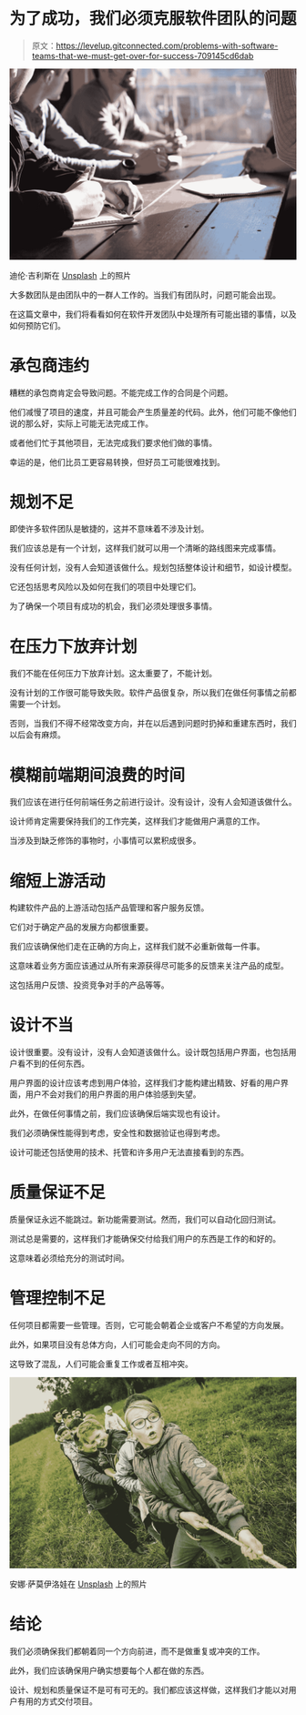 # 为了成功，我们必须克服软件团队的问题

> 原文：<https://levelup.gitconnected.com/problems-with-software-teams-that-we-must-get-over-for-success-709145cd6dab>

![](img/c9ca46ca109c92928f159bf7546f8d93.png)

迪伦·吉利斯在 [Unsplash](https://unsplash.com?utm_source=medium&utm_medium=referral) 上的照片

大多数团队是由团队中的一群人工作的。当我们有团队时，问题可能会出现。

在这篇文章中，我们将看看如何在软件开发团队中处理所有可能出错的事情，以及如何预防它们。

# 承包商违约

糟糕的承包商肯定会导致问题。不能完成工作的合同是个问题。

他们减慢了项目的速度，并且可能会产生质量差的代码。此外，他们可能不像他们说的那么好，实际上可能无法完成工作。

或者他们忙于其他项目，无法完成我们要求他们做的事情。

幸运的是，他们比员工更容易转换，但好员工可能很难找到。

# 规划不足

即使许多软件团队是敏捷的，这并不意味着不涉及计划。

我们应该总是有一个计划，这样我们就可以用一个清晰的路线图来完成事情。

没有任何计划，没有人会知道该做什么。规划包括整体设计和细节，如设计模型。

它还包括思考风险以及如何在我们的项目中处理它们。

为了确保一个项目有成功的机会，我们必须处理很多事情。

# 在压力下放弃计划

我们不能在任何压力下放弃计划。这太重要了，不能计划。

没有计划的工作很可能导致失败。软件产品很复杂，所以我们在做任何事情之前都需要一个计划。

否则，当我们不得不经常改变方向，并在以后遇到问题时扔掉和重建东西时，我们以后会有麻烦。

# 模糊前端期间浪费的时间

我们应该在进行任何前端任务之前进行设计。没有设计，没有人会知道该做什么。

设计师肯定需要保持我们的工作完美，这样我们才能做用户满意的工作。

当涉及到缺乏修饰的事物时，小事情可以累积成很多。

# 缩短上游活动

构建软件产品的上游活动包括产品管理和客户服务反馈。

它们对于确定产品的发展方向都很重要。

我们应该确保他们走在正确的方向上，这样我们就不必重新做每一件事。

这意味着业务方面应该通过从所有来源获得尽可能多的反馈来关注产品的成型。

这包括用户反馈、投资竞争对手的产品等等。

# 设计不当

设计很重要。没有设计，没有人会知道该做什么。设计既包括用户界面，也包括用户看不到的任何东西。

用户界面的设计应该考虑到用户体验，这样我们才能构建出精致、好看的用户界面，用户不会对我们的用户界面的用户体验感到失望。

此外，在做任何事情之前，我们应该确保后端实现也有设计。

我们必须确保性能得到考虑，安全性和数据验证也得到考虑。

设计可能还包括使用的技术、托管和许多用户无法直接看到的东西。

# 质量保证不足

质量保证永远不能跳过。新功能需要测试。然而，我们可以自动化回归测试。

测试总是需要的，这样我们才能确保交付给我们用户的东西是工作的和好的。

这意味着必须给充分的测试时间。

# 管理控制不足

任何项目都需要一些管理。否则，它可能会朝着企业或客户不希望的方向发展。

此外，如果项目没有总体方向，人们可能会走向不同的方向。

这导致了混乱，人们可能会重复工作或者互相冲突。

![](img/0392d7db4e7ddd19e8d69925555945a3.png)

安娜·萨莫伊洛娃在 [Unsplash](https://unsplash.com?utm_source=medium&utm_medium=referral) 上的照片

# 结论

我们必须确保我们都朝着同一个方向前进，而不是做重复或冲突的工作。

此外，我们应该确保用户确实想要每个人都在做的东西。

设计、规划和质量保证不是可有可无的。我们都应该这样做，这样我们才能以对用户有用的方式交付项目。
